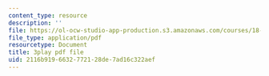 ```yaml
---
content_type: resource
description: ''
file: https://ol-ocw-studio-app-production.s3.amazonaws.com/courses/18-03-differential-equations-spring-2010/2116b9196632772128de7ad16c322aef_sZ2qulI6GEk.pdf
file_type: application/pdf
resourcetype: Document
title: 3play pdf file
uid: 2116b919-6632-7721-28de-7ad16c322aef
---
```

